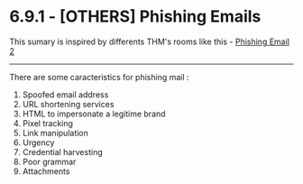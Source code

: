 # 6.9.1 - [OTHERS] Phishing Emails

This sumary is inspired by differents THM's rooms like this - [Phishing Email 2](https://tryhackme.com/room/phishingemails2rytmuv)

---

There are some caracteristics for phishing mail :

1. Spoofed email address
2. URL shortening services
3. HTML to impersonate a legitime brand
4. Pixel tracking
5. Link manipulation
6. Urgency
7. Credential harvesting
8. Poor grammar
9. Attachments


